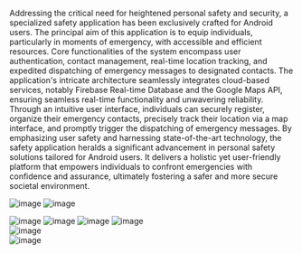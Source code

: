Addressing the critical need for heightened personal safety and security, a specialized safety application has been exclusively crafted for Android users.
The principal aim of this application is to equip individuals, particularly in moments of emergency, with accessible and efficient resources. 
Core functionalities of the system encompass user authentication, contact management, real-time location tracking, and expedited dispatching of emergency messages to designated contacts.
The application's intricate architecture seamlessly integrates cloud-based services, notably Firebase Real-time Database and the Google Maps API,
ensuring seamless real-time functionality and unwavering reliability. Through an intuitive user interface, individuals can securely register,
organize their emergency contacts, precisely track their location via a map interface, and promptly trigger the dispatching of emergency messages.
By emphasizing user safety and harnessing state-of-the-art technology, the safety application heralds a significant advancement in personal safety 
solutions tailored for Android users. It delivers a holistic yet user-friendly platform that empowers individuals to confront emergencies with confidence and assurance,
ultimately fostering a safer and more secure societal environment.

![image](https://github.com/user-attachments/assets/62e6148e-4c3a-4459-9a90-67250dfaf8d0)
![image](https://github.com/user-attachments/assets/3c970148-370b-4698-8c45-b63a0578f3f0)


![image](https://github.com/user-attachments/assets/4c6f2e1f-0d8b-42f0-91d2-bd3236859ca8)
![image](https://github.com/user-attachments/assets/7f0ce5fa-f24f-4933-b3ba-eb2c2e0ccf5b)
![image](https://github.com/user-attachments/assets/a7f61234-370f-4f45-8dac-0d09e7f7588c)
![image](https://github.com/user-attachments/assets/c87fd905-67ab-4fd4-a781-9e77a2808ca3)   
![image](https://github.com/user-attachments/assets/740002dc-5069-4749-a73a-90986f5f5ce5)        
![image](https://github.com/user-attachments/assets/d598f55d-0352-4202-af0b-116d477510b7)






